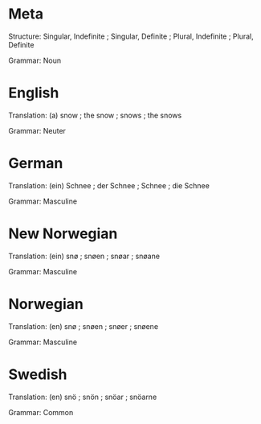 Meta
====

Structure: Singular, Indefinite ; Singular, Definite ; Plural, Indefinite ; Plural, Definite

Grammar:   Noun



English
=======

Translation: (a) snow ; the snow ; snows ; the snows

Grammar:     Neuter



German
======

Translation: (ein) Schnee ; der Schnee ; Schnee ; die Schnee

Grammar:     Masculine



New Norwegian
=============

Translation: (ein) snø ; snøen ; snøar ; snøane

Grammar:     Masculine



Norwegian
=========

Translation: (en) snø ; snøen ; snøer ; snøene

Grammar:     Masculine



Swedish
=======

Translation: (en) snö ; snön ; snöar ; snöarne

Grammar:     Common
